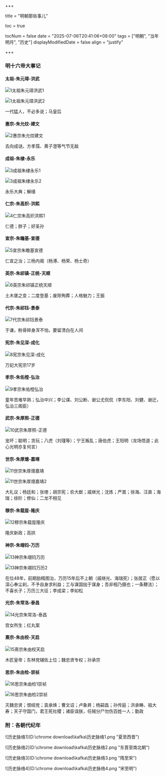 +++

title = "明朝那些事儿"

toc = true

tocNum = false
date = "2025-07-06T20:41:06+08:00"
tags = ["明朝", "当年明月",  "历史"]
displayModifiedDate = false
align = "justify"

+++

### 明十六帝大事记

#### 太祖-朱元璋-洪武

![1太祖朱元璋洪武1](E:\github博客\生活博客\content\literature\明朝那些事儿\images\1太祖朱元璋洪武1.png)

![1太祖朱元璋洪武2](E:\github博客\生活博客\content\literature\明朝那些事儿\images\1太祖朱元璋洪武2.png)

一代猛人，不必多说；马皇后

#### 惠宗-朱允炆-建文

![2惠宗朱允炆建文](E:\github博客\生活博客\content\literature\明朝那些事儿\images\2惠宗朱允炆建文.png)

去向成谜。方孝孺、黄子澄等气节无敌

#### 成祖-朱棣-永乐

![3成祖朱棣永乐1](E:\github博客\生活博客\content\literature\明朝那些事儿\images\3成祖朱棣永乐1.png)

![3成祖朱棣永乐2](E:\github博客\生活博客\content\literature\明朝那些事儿\images\3成祖朱棣永乐2.png)

永乐大典；解缙

#### 仁宗-朱高炽-洪熙

![4仁宗朱高炽洪熙1](E:\github博客\生活博客\content\literature\明朝那些事儿\images\4仁宗朱高炽洪熙1.png)

仁德；胖子；好圣孙

#### 宣宗-朱瞻基-宣德

![5宣宗朱瞻基宣德](E:\github博客\生活博客\content\literature\明朝那些事儿\images\5宣宗朱瞻基宣德.png)

仁宣之治；三杨内阁（杨溥、杨荣、杨士奇）

#### 英宗-朱祁镇-正统-天顺

![6英宗朱祁镇正统天顺](E:\github博客\生活博客\content\literature\明朝那些事儿\images\6英宗朱祁镇正统天顺.png)

土木堡之变；二度登基；废除殉葬；人格魅力；王振

#### 代宗-朱祁钰-景泰

![7代宗朱祁钰景泰](E:\github博客\生活博客\content\literature\明朝那些事儿\images\7代宗朱祁钰景泰.png)

于谦，粉骨碎身浑不怕，要留清白在人间

#### 宪宗-朱见深-成化

![8宪宗朱见深-成化](E:\github博客\生活博客\content\literature\明朝那些事儿\images\8宪宗朱见深-成化.png)

万妃大宪宗17岁

#### 孝宗-朱佑樘-弘治

![9孝宗朱佑樘弘治](E:\github博客\生活博客\content\literature\明朝那些事儿\images\9孝宗朱佑樘弘治.png)

童年苦难早熟；弘治中兴；李公谋、刘公断、谢公尤侃侃（李东阳、刘健、谢迁，弘治三阁臣）

#### 武宗-朱厚照-正德

![10武宗朱厚照-正德](E:\github博客\生活博客\content\literature\明朝那些事儿\images\10武宗朱厚照-正德.png)

宠坏；聪明；贪玩；八虎（刘瑾等）；宁王叛乱；唐伯虎；王阳明（龙场悟道；此心光明亦复何言）

#### 世宗-朱厚熜-嘉靖

![11世宗朱厚熜嘉靖](E:\github博客\生活博客\content\literature\明朝那些事儿\images\11世宗朱厚熜嘉靖.png)

![11世宗朱厚熜嘉靖2](E:\github博客\生活博客\content\literature\明朝那些事儿\images\11世宗朱厚熜嘉靖2.png)

大礼议；杨廷和；张璁；胡宗宪；俞大猷；戚继光；沈炼；严嵩；徐海、汪直；海瑞；徐阶；修仙；二龙不相见

#### 穆宗-朱载垕-隆庆

![12穆宗朱载垕隆庆](E:\github博客\生活博客\content\literature\明朝那些事儿\images\12穆宗朱载垕隆庆.png)

隆庆新政；高拱

#### 神宗-朱翊钧-万历

![13神宗朱翊钧万历](E:\github博客\生活博客\content\literature\明朝那些事儿\images\13神宗朱翊钧万历.png)

![13神宗朱翊钧万历2](E:\github博客\生活博客\content\literature\明朝那些事儿\images\13神宗朱翊钧万历2.png)

在位48年，前期励精图治，万历15年后不上朝（戚继光、海瑞死）；张居正（愿以深心奉尘刹，不予自身求利益；工与谋国拙于谋身；吾非相乃摄也；一条鞭法）；不喜长子；万历三大征；李成梁；李如松

#### 光宗-朱常洛-泰昌

![14光宗朱常洛-泰昌](E:\github博客\生活博客\content\literature\明朝那些事儿\images\14光宗朱常洛-泰昌.png)

宫女所生；红丸案

#### 熹宗-朱由校-天启

![15熹宗朱由校天启](E:\github博客\生活博客\content\literature\明朝那些事儿\images\15熹宗朱由校天启.png)

木匠皇帝；东林党辅佐上位；魏忠贤专权；孙承宗

#### 思宗-朱由检-崇祯

![16思宗朱由检1崇祯](E:\github博客\生活博客\content\literature\明朝那些事儿\images\16思宗朱由检1崇祯.png)

![16思宗朱由检2崇祯](E:\github博客\生活博客\content\literature\明朝那些事儿\images\16思宗朱由检2崇祯.png)

灭魏忠贤；恨结党；袁承焕；曹文诏；卢象昇；杨嗣昌；孙传庭；洪承畴、祖大寿；天子守国门，君王死社稷；诸臣误朕，任贼分尸勿伤百姓一人；勤政

### 附：各朝代纪年

![历史脉络1](D:\chrome download\kafka\历史脉络1.png "夏至西晋")

![历史脉络2](D:\chrome download\kafka\历史脉络2.png "东晋至南北朝")

![历史脉络3](D:\chrome download\kafka\历史脉络3.png "隋至宋")

![历史脉络4](D:\chrome download\kafka\历史脉络4.png "宋至明")